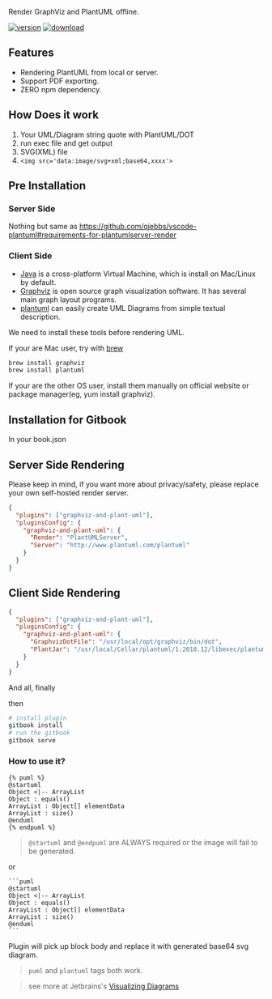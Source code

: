 Render GraphViz and PlantUML offline.

[![version](https://img.shields.io/npm/v/gitbook-plugin-graphviz-and-plant-uml.svg)](https://www.npmjs.com/package/gitbook-plugin-graphviz-and-plant-uml)
[![download](https://img.shields.io/npm/dm/gitbook-plugin-graphviz-and-plant-uml.svg)](https://www.npmjs.com/package/gitbook-plugin-graphviz-and-plant-uml)


## Features
* Rendering PlantUML from local or server.
* Support PDF exporting.
* ZERO npm dependency.

## How Does it work

1. Your UML/Diagram string quote with PlantUML/DOT
2. run exec file and get output
3. SVG(XML) file
4. `<img src='data:image/svg+xml;base64,xxxx'>`


## Pre Installation

### Server Side

Nothing but same as <https://github.com/qjebbs/vscode-plantuml#requirements-for-plantumlserver-render>


### Client Side

* [Java](https://java.com) is a cross-platform Virtual Machine, which is install on Mac/Linux by default.
* [Graphviz](https://www.graphviz.org) is open source graph visualization software. It has several main graph layout programs.
* [plantuml](http://plantuml.com/) can easily create UML Diagrams from simple textual description.

We need to install these tools before rendering UML.

If your are Mac user, try with [brew](https://brew.sh/)

```sh
brew install graphviz
brew install plantuml
```

If your are the other OS user, install them manually on official website or package manager(eg, yum install graphviz).


## Installation for Gitbook

In your book.json


## Server Side Rendering

Please keep in mind, if you want more about privacy/safety, please replace your own self-hosted render server.

```json
{
  "plugins": ["graphviz-and-plant-uml"],
  "pluginsConfig": {
    "graphviz-and-plant-uml": {
      "Render": "PlantUMLServer",
      "Server": "http://www.plantuml.com/plantuml"
    }
  }
}
```

## Client Side Rendering

```json
{
  "plugins": ["graphviz-and-plant-uml"],
  "pluginsConfig": {
    "graphviz-and-plant-uml": {
      "GraphvizDotFile": "/usr/local/opt/graphviz/bin/dot",
      "PlantJar": "/usr/local/Cellar/plantuml/1.2018.12/libexec/plantuml.jar"
    }
  }
}
```

And all, finally

then

```sh
# install plugin
gitbook install
# run the gitbook
gitbook serve
```

### How to use it?


```
{% puml %}
@startuml
Object <|-- ArrayList
Object : equals()
ArrayList : Object[] elementData
ArrayList : size()
@enduml
{% endpuml %}
```

> `@startuml` and `@endpuml` are ALWAYS required or the image will fail to be generated.

or

    ```puml
    @startuml
    Object <|-- ArrayList
    Object : equals()
    ArrayList : Object[] elementData
    ArrayList : size()
    @enduml
    ```

Plugin will pick up block body and replace it with generated base64 svg diagram.

> `puml` and `plantuml` tags both work.

> see more at Jetbrains's [Visualizing Diagrams](https://www.jetbrains.com/help/idea/markdown.html)
